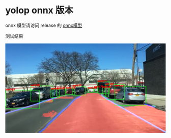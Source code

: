 # yolop onnx 版本


onnx 模型请访问 release 的 [onnx模型](https://github.com/cqu20160901/yolop_onnx_tensorRT_rknn/releases/download/untagged-147c2457d86a7caae998/yolop_640x384.onnx)

测试结果

![image](https://github.com/cqu20160901/yolop_onnx_tensorRT_rknn/blob/main/yolop_onnx/onnx_result.jpg)

